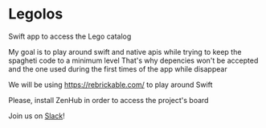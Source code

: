 # LegoIos
 Swift app to access the Lego catalog

 My goal is to play around swift and native apis while trying to keep the spagheti code to a minimum level
 That's why depencies won't be accepted and the one used during the first times of the app while disappear

We will be using https://rebrickable.com/ to play around Swift

Please, install ZenHub in order to access the project's board

Join us on [Slack](https://join.slack.com/t/survivorsnetwork/shared_invite/enQtNDU5ODUwODk2MzU4LTY2ZWQ3ZjQ5ZDNjODQzZDhjYTU3M2UxYTc4YzdhMTczNjAyYzQyMmQzOGFhYTZlOWUzNTUzYjQyY2ZmM2M2ZWY)!
